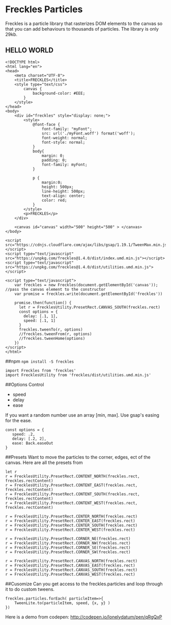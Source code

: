 # Freckles Particles

Freckles is a particle library that rasterizes DOM elements to the canvas so that you can add behaviours to thousands of particles.  The library is only 29kb.

## HELLO WORLD
```
<!DOCTYPE html>
<html lang="en">
<head>
	<meta charset="UTF-8">
	<title>FRECKLES</title>
	<style type="text/css">
		canvas {
			background-color: #EEE;
		}
	</style>
</head>
<body>
	<div id="freckles" style="display: none;">
	  	<style>
	    	@font-face {
                font-family: "myFont";
                src: url('./myFont.woff') format('woff');
                font-weight: normal;
                font-style: normal;
	        }
	    	body{
	      		margin: 0;
	      		padding: 0;
	      		font-family: myFont;
	    	}

	    	p {
	      		margin:0;
	      		height: 500px;
	      		line-height: 500px;
	      		text-align: center;
	      		color: red;
	    	}
	  	</style>
  		<p>FRECKLES</p>
	</div>

	<canvas id="canvas" width="500" height="500" > </canvas>
</body>

<script src="https://cdnjs.cloudflare.com/ajax/libs/gsap/1.19.1/TweenMax.min.js"></script>
<script type="text/javascript" src="https://unpkg.com/freckles@1.4.0/dist/index.umd.min.js"></script>
<script type="text/javascript" src="https://unpkg.com/freckles@1.4.0/dist/utilities.umd.min.js"></script>

<script type="text/javascript">
	var freckles = new Freckles(document.getElementById('canvas')); //pass the canvas element to the constructor
	var promise = freckles.write(document.getElementById('freckles'))

	promise.then(function() {
	  let r = FrecklesUtility.PresetRect.CANVAS_SOUTH(freckles.rect)
	  const options = {
	    delay: [.1, 1],
	    speed: [.1, 1]
	  }
	  freckles.tweenTo(r, options)
	  //freckles.tweenFrom(r, options)
	  //freckles.tweenHome(options)
	})
</script>
</html>
```

##npm
```npm install -S freckles```

```
import Freckles from 'freckles'
import FrecklesUtility from 'freckles/dist/utilities.umd.min.js'
```

##Options
Control
 - speed
 - delay
 - ease
 
 If you want a random number use an array [min, max]. Use gsap's easing for the ease.
 ```
 const options = {
 	speed: .2,
	delay: [.2, 2],
	ease: Back.easeOut
 }
 ```


##Presets
Want to move the particles to the corner, edges, ect of the canvas. Here are all the presets from
```
let r
r = FrecklesUtility.PresetRect.CONTENT_NORTH(freckles.rect, freckles.rectContent)
r = FrecklesUtility.PresetRect.CONTENT_EAST(freckles.rect, freckles.rectContent)
r = FrecklesUtility.PresetRect.CONTENT_SOUTH(freckles.rect, freckles.rectContent)
r = FrecklesUtility.PresetRect.CONTENT_WEST(freckles.rect, freckles.rectContent)

r = FrecklesUtility.PresetRect.CENTER_NORTH(freckles.rect)
r = FrecklesUtility.PresetRect.CENTER_EAST(freckles.rect)
r = FrecklesUtility.PresetRect.CENTER_SOUTH(freckles.rect)
r = FrecklesUtility.PresetRect.CENTER_WEST(freckles.rect)

r = FrecklesUtility.PresetRect.CORNER_NE(freckles.rect)
r = FrecklesUtility.PresetRect.CORNER_NW(freckles.rect)
r = FrecklesUtility.PresetRect.CORNER_SE(freckles.rect)
r = FrecklesUtility.PresetRect.CORNER_SW(freckles.rect)

r = FrecklesUtility.PresetRect.CANVAS_NORTH(freckles.rect)
r = FrecklesUtility.PresetRect.CANVAS_EAST(freckles.rect)
r = FrecklesUtility.PresetRect.CANVAS_SOUTH(freckles.rect)
r = FrecklesUtility.PresetRect.CANVAS_WEST(freckles.rect)
```


##Cusomize
Can you get access to the freckles.particles and loop through it to do custom tweens.
```
freckles.particles.forEach( particleItem=>{
	TweenLite.to(particleItem, speed, {x, y} )
})
```

Here is a demo from codepen: http://codepen.io/lonelydatum/pen/qRgQxP
